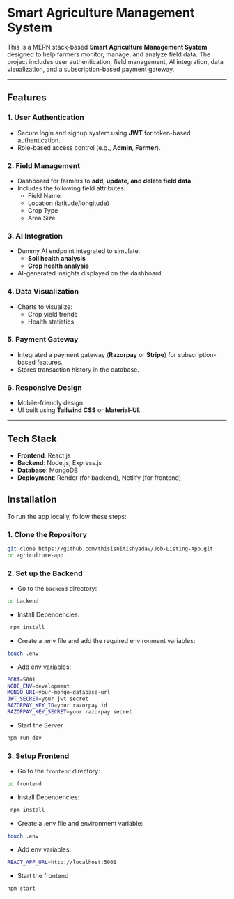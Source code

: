 # Smart Agriculture Management System

This is a MERN stack-based **Smart Agriculture Management System** designed to help farmers monitor, manage, and analyze field data. The project includes user authentication, field management, AI integration, data visualization, and a subscription-based payment gateway.

---

## Features

### 1. User Authentication
- Secure login and signup system using **JWT** for token-based authentication.
- Role-based access control (e.g., **Admin**, **Farmer**).

### 2. Field Management
- Dashboard for farmers to **add, update, and delete field data**.
- Includes the following field attributes:
  - Field Name
  - Location (latitude/longitude)
  - Crop Type
  - Area Size

### 3. AI Integration
- Dummy AI endpoint integrated to simulate:
  - **Soil health analysis**
  - **Crop health analysis**
- AI-generated insights displayed on the dashboard.

### 4. Data Visualization
- Charts to visualize:
  - Crop yield trends
  - Health statistics

### 5. Payment Gateway
- Integrated a payment gateway (**Razorpay** or **Stripe**) for subscription-based features.
- Stores transaction history in the database.

### 6. Responsive Design
- Mobile-friendly design.
- UI built using **Tailwind CSS** or **Material-UI**.

---

## Tech Stack

- **Frontend**: React.js
- **Backend**: Node.js, Express.js
- **Database**: MongoDB
- **Deployment**: Render (for backend), Netlify (for frontend)

## Installation

To run the app locally, follow these steps:

### 1. Clone the Repository

```bash
git clone https://github.com/thisisnitishyadav/Job-Listing-App.git
cd agriculture-app
```
### 2. Set up the Backend

- Go to the `backend` directory:
  
```bash
cd backend
```

- Install Dependencies:
 ```bash
  npm install
 ```

- Create a .env file and add the required environment variables:
```bash
touch .env
```

- Add env variables:
```bash
PORT=5001
NODE_ENV=development
MONGO_URI=your-mongo-database-url
JWT_SECRET=your jwt secret
RAZORPAY_KEY_ID=your razorpay id
RAZORPAY_KEY_SECRET=your razorpay secret
```

- Start the Server
```bash
npm run dev
```
### 3. Setup Frontend

- Go to the `frontend` directory:
```bash
cd frontend
```

- Install Dependencies:
 ```bash
  npm install
 ```

- Create a .env file and environment variable:
```bash
touch .env
```

- Add env variables:
```bash
REACT_APP_URL=http://localhost:5001
```
- Start the frontend
```bash
npm start
```
